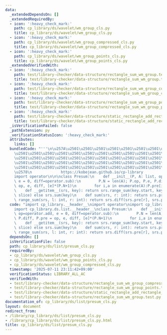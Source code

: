 ```yaml
---
data:
  _extendedDependsOn: []
  _extendedRequiredBy:
  - icon: ':heavy_check_mark:'
    path: cp_library/ds/wavelet/wm_group_cls.py
    title: cp_library/ds/wavelet/wm_group_cls.py
  - icon: ':heavy_check_mark:'
    path: cp_library/ds/wavelet/wm_group_compressed_cls.py
    title: cp_library/ds/wavelet/wm_group_compressed_cls.py
  - icon: ':heavy_check_mark:'
    path: cp_library/ds/wavelet/wm_group_points_cls.py
    title: cp_library/ds/wavelet/wm_group_points_cls.py
  _extendedVerifiedWith:
  - icon: ':heavy_check_mark:'
    path: test/library-checker/data-structure/rectangle_sum_wm_group.test.py
    title: test/library-checker/data-structure/rectangle_sum_wm_group.test.py
  - icon: ':heavy_check_mark:'
    path: test/library-checker/data-structure/rectangle_sum_wm_group_compressed.test.py
    title: test/library-checker/data-structure/rectangle_sum_wm_group_compressed.test.py
  - icon: ':heavy_check_mark:'
    path: test/library-checker/data-structure/rectangle_sum_wm_group_points.test.py
    title: test/library-checker/data-structure/rectangle_sum_wm_group_points.test.py
  - icon: ':heavy_check_mark:'
    path: test/library-checker/data-structure/static_rectangle_add_rectangle_sum_wm_group_points.test.py
    title: test/library-checker/data-structure/static_rectangle_add_rectangle_sum_wm_group_points.test.py
  _isVerificationFailed: false
  _pathExtension: py
  _verificationStatusIcon: ':heavy_check_mark:'
  attributes:
    links: []
  bundledCode: "'''\n\u257A\u2501\u2501\u2501\u2501\u2501\u2501\u2501\u2501\u2501\u2501\
    \u2501\u2501\u2501\u2501\u2501\u2501\u2501\u2501\u2501\u2501\u2501\u2501\u2501\
    \u2501\u2501\u2501\u2501\u2501\u2501\u2501\u2501\u2501\u2501\u2501\u2501\u2501\
    \u2501\u2501\u2501\u2501\u2501\u2501\u2501\u2501\u2501\u2501\u2501\u2501\u2501\
    \u2501\u2501\u2501\u2501\u2501\u2501\u2501\u2501\u2501\u2501\u2501\u2501\u2501\
    \u2578\n             https://kobejean.github.io/cp-library               \n'''\n\
    import operator\n\n\nclass Presum:\n    def __init__(P, A: list, op=operator.add,\
    \ e = 0, diff=operator.sub):\n        P.N = len(A); P.op, P.e, P.diff, P.pre =\
    \ op, e, diff, [e]*(P.N+1)\n        for i,a in enumerate(A):P.pre[i+1]=op(P.pre[i],a)\n\
    \    def __getitem__(srs, key): return srs.range_sum(key.start, key.stop) if isinstance(key,\
    \ slice) else srs.sum(key)\n    def sum(srs, r: int): return srs.pre[r]\n    def\
    \ range_sum(srs, l: int, r: int): return srs.diff(srs.pre[r], srs.pre[l])\n"
  code: "import cp_library.__header__\nimport operator\nimport cp_library.ds.__header__\n\
    import cp_library.ds.list.__header__\nclass Presum:\n    def __init__(P, A: list,\
    \ op=operator.add, e = 0, diff=operator.sub):\n        P.N = len(A); P.op, P.e,\
    \ P.diff, P.pre = op, e, diff, [e]*(P.N+1)\n        for i,a in enumerate(A):P.pre[i+1]=op(P.pre[i],a)\n\
    \    def __getitem__(srs, key): return srs.range_sum(key.start, key.stop) if isinstance(key,\
    \ slice) else srs.sum(key)\n    def sum(srs, r: int): return srs.pre[r]\n    def\
    \ range_sum(srs, l: int, r: int): return srs.diff(srs.pre[r], srs.pre[l])"
  dependsOn: []
  isVerificationFile: false
  path: cp_library/ds/list/presum_cls.py
  requiredBy:
  - cp_library/ds/wavelet/wm_group_cls.py
  - cp_library/ds/wavelet/wm_group_points_cls.py
  - cp_library/ds/wavelet/wm_group_compressed_cls.py
  timestamp: '2025-07-11 23:11:42+09:00'
  verificationStatus: LIBRARY_ALL_AC
  verifiedWith:
  - test/library-checker/data-structure/rectangle_sum_wm_group_compressed.test.py
  - test/library-checker/data-structure/rectangle_sum_wm_group_points.test.py
  - test/library-checker/data-structure/static_rectangle_add_rectangle_sum_wm_group_points.test.py
  - test/library-checker/data-structure/rectangle_sum_wm_group.test.py
documentation_of: cp_library/ds/list/presum_cls.py
layout: document
redirect_from:
- /library/cp_library/ds/list/presum_cls.py
- /library/cp_library/ds/list/presum_cls.py.html
title: cp_library/ds/list/presum_cls.py
---
```

